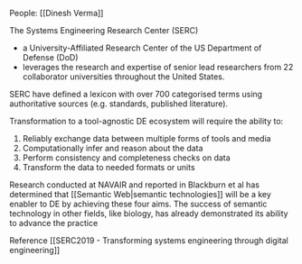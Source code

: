 People:
[[Dinesh Verma]]

The Systems Engineering Research Center (SERC)
 - a University-Affiliated Research Center of the US Department of Defense (DoD)
 - leverages the research and expertise of senior lead researchers from 22 collaborator universities throughout the United States.

SERC have defined a lexicon with over 700 categorised terms using authoritative sources (e.g. standards, published literature).

Transformation to a tool-agnostic DE ecosystem will require the ability to:	
 1. Reliably exchange data between multiple forms of tools and media
2. Computationally infer and reason about the data
3. Perform consistency and completeness checks on data
4. Transform the data to needed formats or units

Research conducted at NAVAIR and reported in Blackburn et al has determined that [[Semantic Web|semantic technologies]] will be a key enabler to DE by achieving these four aims.
The success of semantic technology in other fields, like biology, has already demonstrated its ability to advance the practice	


Reference [[SERC2019 - Transforming systems engineering through digital engineering]]